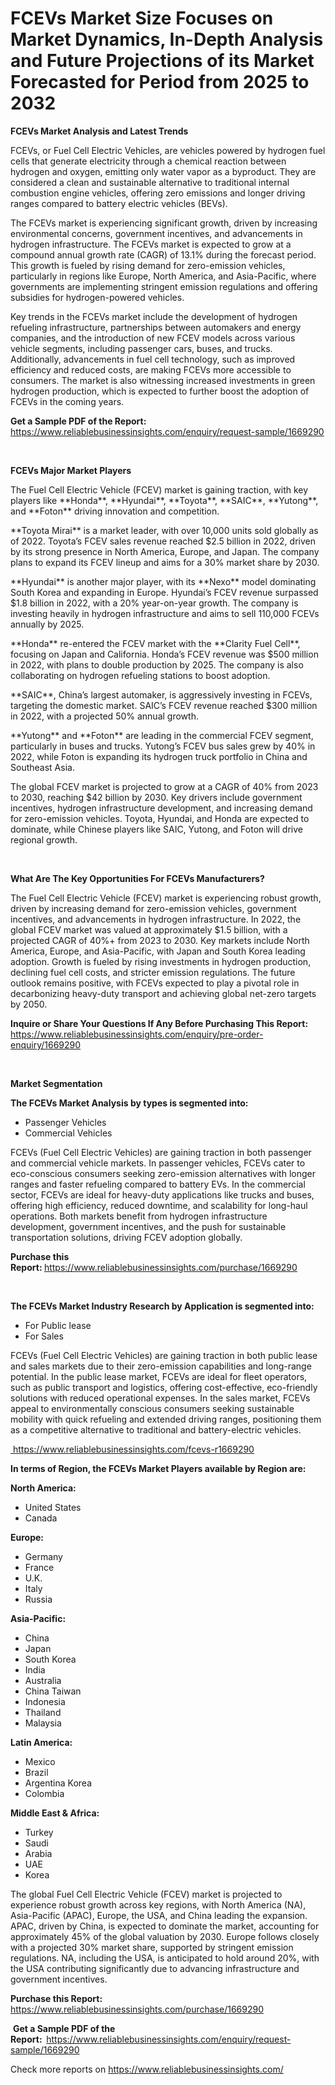 <p><h1>FCEVs Market Size Focuses on Market Dynamics, In-Depth Analysis and Future Projections of its Market Forecasted for Period from 2025 to 2032</h1></p><p><strong>FCEVs Market Analysis and Latest Trends</strong></p>
<p><p>FCEVs, or Fuel Cell Electric Vehicles, are vehicles powered by hydrogen fuel cells that generate electricity through a chemical reaction between hydrogen and oxygen, emitting only water vapor as a byproduct. They are considered a clean and sustainable alternative to traditional internal combustion engine vehicles, offering zero emissions and longer driving ranges compared to battery electric vehicles (BEVs).</p><p>The FCEVs market is experiencing significant growth, driven by increasing environmental concerns, government incentives, and advancements in hydrogen infrastructure. The FCEVs market is expected to grow at a compound annual growth rate (CAGR) of 13.1% during the forecast period. This growth is fueled by rising demand for zero-emission vehicles, particularly in regions like Europe, North America, and Asia-Pacific, where governments are implementing stringent emission regulations and offering subsidies for hydrogen-powered vehicles.</p><p>Key trends in the FCEVs market include the development of hydrogen refueling infrastructure, partnerships between automakers and energy companies, and the introduction of new FCEV models across various vehicle segments, including passenger cars, buses, and trucks. Additionally, advancements in fuel cell technology, such as improved efficiency and reduced costs, are making FCEVs more accessible to consumers. The market is also witnessing increased investments in green hydrogen production, which is expected to further boost the adoption of FCEVs in the coming years.</p></p>
<p><strong>Get a Sample PDF of the Report:&nbsp;</strong> <a href="https://www.reliablebusinessinsights.com/enquiry/request-sample/1669290?utm_campaign=1837&utm_medium=2&utm_source=Github&utm_content=ia&utm_term=21012025&utm_id=fcevs">https://www.reliablebusinessinsights.com/enquiry/request-sample/1669290</a></p>
<p>&nbsp;</p>
<p><strong>FCEVs Major Market Players</strong></p>
<p><p>The Fuel Cell Electric Vehicle (FCEV) market is gaining traction, with key players like **Honda**, **Hyundai**, **Toyota**, **SAIC**, **Yutong**, and **Foton** driving innovation and competition.  </p><p>**Toyota Mirai** is a market leader, with over 10,000 units sold globally as of 2022. Toyota’s FCEV sales revenue reached $2.5 billion in 2022, driven by its strong presence in North America, Europe, and Japan. The company plans to expand its FCEV lineup and aims for a 30% market share by 2030.  </p><p>**Hyundai** is another major player, with its **Nexo** model dominating South Korea and expanding in Europe. Hyundai’s FCEV revenue surpassed $1.8 billion in 2022, with a 20% year-on-year growth. The company is investing heavily in hydrogen infrastructure and aims to sell 110,000 FCEVs annually by 2025.  </p><p>**Honda** re-entered the FCEV market with the **Clarity Fuel Cell**, focusing on Japan and California. Honda’s FCEV revenue was $500 million in 2022, with plans to double production by 2025. The company is also collaborating on hydrogen refueling stations to boost adoption.  </p><p>**SAIC**, China’s largest automaker, is aggressively investing in FCEVs, targeting the domestic market. SAIC’s FCEV revenue reached $300 million in 2022, with a projected 50% annual growth.  </p><p>**Yutong** and **Foton** are leading in the commercial FCEV segment, particularly in buses and trucks. Yutong’s FCEV bus sales grew by 40% in 2022, while Foton is expanding its hydrogen truck portfolio in China and Southeast Asia.  </p><p>The global FCEV market is projected to grow at a CAGR of 40% from 2023 to 2030, reaching $42 billion by 2030. Key drivers include government incentives, hydrogen infrastructure development, and increasing demand for zero-emission vehicles. Toyota, Hyundai, and Honda are expected to dominate, while Chinese players like SAIC, Yutong, and Foton will drive regional growth.</p></p>
<p>&nbsp;</p>
<p><strong>What Are The Key Opportunities For FCEVs Manufacturers?</strong></p>
<p><p>The Fuel Cell Electric Vehicle (FCEV) market is experiencing robust growth, driven by increasing demand for zero-emission vehicles, government incentives, and advancements in hydrogen infrastructure. In 2022, the global FCEV market was valued at approximately $1.5 billion, with a projected CAGR of 40%+ from 2023 to 2030. Key markets include North America, Europe, and Asia-Pacific, with Japan and South Korea leading adoption. Growth is fueled by rising investments in hydrogen production, declining fuel cell costs, and stricter emission regulations. The future outlook remains positive, with FCEVs expected to play a pivotal role in decarbonizing heavy-duty transport and achieving global net-zero targets by 2050.</p></p>
<p><strong>Inquire or Share Your Questions If Any Before Purchasing This Report:</strong> <a href="https://www.reliablebusinessinsights.com/enquiry/pre-order-enquiry/1669290?utm_campaign=1837&utm_medium=2&utm_source=Github&utm_content=ia&utm_term=21012025&utm_id=fcevs">https://www.reliablebusinessinsights.com/enquiry/pre-order-enquiry/1669290</a></p>
<p>&nbsp;</p>
<p><strong>Market Segmentation</strong></p>
<p><strong>The FCEVs Market Analysis by types is segmented into:</strong></p>
<p><ul><li>Passenger Vehicles</li><li>Commercial Vehicles</li></ul></p>
<p><p>FCEVs (Fuel Cell Electric Vehicles) are gaining traction in both passenger and commercial vehicle markets. In passenger vehicles, FCEVs cater to eco-conscious consumers seeking zero-emission alternatives with longer ranges and faster refueling compared to battery EVs. In the commercial sector, FCEVs are ideal for heavy-duty applications like trucks and buses, offering high efficiency, reduced downtime, and scalability for long-haul operations. Both markets benefit from hydrogen infrastructure development, government incentives, and the push for sustainable transportation solutions, driving FCEV adoption globally.</p></p>
<p><strong>Purchase this Report:&nbsp;</strong><a href="https://www.reliablebusinessinsights.com/purchase/1669290?utm_campaign=1837&utm_medium=2&utm_source=Github&utm_content=ia&utm_term=21012025&utm_id=fcevs">https://www.reliablebusinessinsights.com/purchase/1669290</a></p>
<p>&nbsp;</p>
<p><strong>The FCEVs Market Industry Research by Application is segmented into:</strong></p>
<p><ul><li>For Public lease</li><li>For Sales</li></ul></p>
<p><p>FCEVs (Fuel Cell Electric Vehicles) are gaining traction in both public lease and sales markets due to their zero-emission capabilities and long-range potential. In the public lease market, FCEVs are ideal for fleet operators, such as public transport and logistics, offering cost-effective, eco-friendly solutions with reduced operational expenses. In the sales market, FCEVs appeal to environmentally conscious consumers seeking sustainable mobility with quick refueling and extended driving ranges, positioning them as a competitive alternative to traditional and battery-electric vehicles.</p></p>
<p><a href="https://www.reliablebusinessinsights.com/fcevs-r1669290?utm_campaign=1837&utm_medium=2&utm_source=Github&utm_content=ia&utm_term=21012025&utm_id=fcevs">&nbsp;https://www.reliablebusinessinsights.com/fcevs-r1669290</a></p>
<p><strong>In terms of Region, the FCEVs Market Players available by Region are:</strong></p>
<p>
    <p> <strong> North America: </strong>
        <ul>
            <li>United States</li>
            <li>Canada</li>
        </ul>
        </p> 
    <p> <strong> Europe: </strong>
        <ul>
            <li>Germany</li>
            <li>France</li>
            <li>U.K.</li>
            <li>Italy</li>
            <li>Russia</li>
        </ul>
        </p> 
    <p> <strong> Asia-Pacific: </strong>
        <ul>
            <li>China</li>
            <li>Japan</li>
            <li>South Korea</li>
            <li>India</li>
            <li>Australia</li>
            <li>China Taiwan</li>
            <li>Indonesia</li>
            <li>Thailand</li>
            <li>Malaysia</li>
        </ul>
        </p> 
    <p> <strong> Latin America: </strong>
        <ul>
            <li>Mexico</li>
            <li>Brazil</li>
            <li>Argentina Korea</li>
            <li>Colombia</li>
        </ul>
        </p> 
    <p> <strong> Middle East & Africa: </strong>
        <ul>
            <li>Turkey</li>
            <li>Saudi</li>
            <li>Arabia</li>
            <li>UAE</li>
            <li>Korea</li>
        </ul>
    </p>
    </p>
<p><p>The global Fuel Cell Electric Vehicle (FCEV) market is projected to experience robust growth across key regions, with North America (NA), Asia-Pacific (APAC), Europe, the USA, and China leading the expansion. APAC, driven by China, is expected to dominate the market, accounting for approximately 45% of the global valuation by 2030. Europe follows closely with a projected 30% market share, supported by stringent emission regulations. NA, including the USA, is anticipated to hold around 20%, with the USA contributing significantly due to advancing infrastructure and government incentives.</p></p>
<p><strong>Purchase this Report: </strong><a href="https://www.reliablebusinessinsights.com/purchase/1669290?utm_campaign=1837&utm_medium=2&utm_source=Github&utm_content=ia&utm_term=21012025&utm_id=fcevs">https://www.reliablebusinessinsights.com/purchase/1669290</a></p>
<p>&nbsp;<strong>Get a Sample PDF of the Report:&nbsp;&nbsp;</strong><a href="https://www.reliablebusinessinsights.com/enquiry/request-sample/1669290?utm_campaign=1837&utm_medium=2&utm_source=Github&utm_content=ia&utm_term=21012025&utm_id=fcevs">https://www.reliablebusinessinsights.com/enquiry/request-sample/1669290</a></p>
<p><strong></strong></p>
<p>Check more reports on <a href="https://www.reliablebusinessinsights.com/?utm_campaign=1837&utm_medium=2&utm_source=Github&utm_content=ia&utm_term=21012025&utm_id=fcevs">https://www.reliablebusinessinsights.com/</a></p>